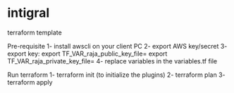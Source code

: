 # intigral
terraform template

Pre-requisite
1- install awscli on your client PC
2- export AWS key/secret
3- export key:
export TF_VAR_raja_public_key_file=<PATH TO THE PUBLIC KEY>
export TF_VAR_raja_private_key_file=<PATH TO THE PRIVATE KEY>
4- replace variables in the variables.tf file 
  
Run terraform
1- terraform init (to initialize the plugins)
2- terraform plan
3- terraform apply
